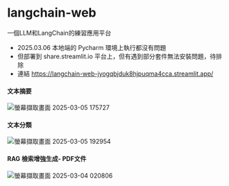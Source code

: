 # langchain-web
一個LLM和LangChain的練習應用平台

- 2025.03.06 本地端的 Pycharm 環境上執行都沒有問題
- 但部署到 share.streamlit.io 平台上，但有遇到部分套件無法安裝問題，待排除
- 連結 https://langchain-web-jyogqbjduk8hjpuqma4cca.streamlit.app/

#### 文本摘要

![螢幕擷取畫面 2025-03-05 175727](https://github.com/user-attachments/assets/c9cc1a12-7099-418e-8873-e8e5613a0e9a)

#### 文本分類

![螢幕擷取畫面 2025-03-05 192954](https://github.com/user-attachments/assets/483ce4b4-92cf-4265-8b56-6b47241bc8c3)

#### RAG 檢索增強生成- PDF文件

![螢幕擷取畫面 2025-03-04 020806](https://github.com/user-attachments/assets/e58fdf77-2503-4e20-8378-68755659d6e8)
